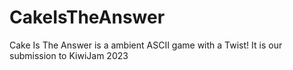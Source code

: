 # CakeIsTheAnswer
Cake Is The Answer is a ambient ASCII game with a Twist! It is our submission to KiwiJam 2023
